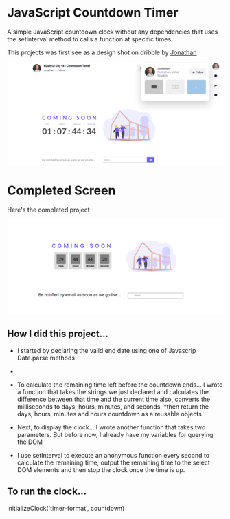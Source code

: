 # JavaScript Countdown Timer

A simple JavaScript countdown clock without any dependencies that uses the setInterval method to calls a function at specific times.

This projects was first see as a design shot on dribble by <a href="https://dribbble.com/shots/13953334--DailyUI-Day-14-Countdown-Timer">Jonathan</a> 

![Jonathan](./images/countdown-clock-dribble.png)

# Completed Screen

Here's the completed project

<img src="./images/countdown-clock-completed.png">

## How I did this project...

* I started by declaring the valid end date using one of Javascrip Date.parse methods
* 
* To calculate the remaining time left before the countdown ends... 
I wrote a function that takes the strings we just declared and calculates the difference between that time and the current time
also, converts the milliseconds to days, hours, minutes, and seconds.
*then return the days, hours, minutes and hours countdown as a reusable objects

* Next, to display the clock...
I wrote another function that takes two parameters. But before now, I already have my variables for querying the DOM

* I use setInterval to execute an anonymous function every second to calculate the remaining time, output the remaining time to the select DOM elements and then stop the clock once the time is up.

## To run the clock...

initializeClock('timer-format', countdown)
